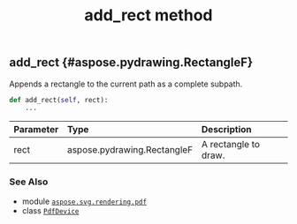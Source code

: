 ﻿---
title: add_rect method
second_title: Aspose.SVG for Python via .NET API References
description: 
type: docs
weight: 20
url: /python-net/aspose.svg.rendering.pdf/pdfdevice/add_rect/
is_root: false
---

## add_rect {#aspose.pydrawing.RectangleF}

Appends a rectangle to the current path as a complete subpath.



```python
def add_rect(self, rect):
    ...
```


| Parameter | Type | Description |
| :- | :- | :- |
| rect | aspose.pydrawing.RectangleF | A rectangle to draw. |



### See Also
* module [`aspose.svg.rendering.pdf`](../../)
* class [`PdfDevice`](/svg/python-net/aspose.svg.rendering.pdf/pdfdevice)
